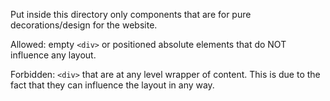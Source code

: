 Put inside this directory only components that are for pure decorations/design for the website.

Allowed: empty `<div>` or positioned absolute elements that do NOT influence any layout.

Forbidden: `<div>` that are at any level wrapper of content. This is due to the fact that they can influence the layout in any way.
